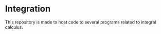 # Integration
This repository is made to host code to several programs related to integral calculus.
